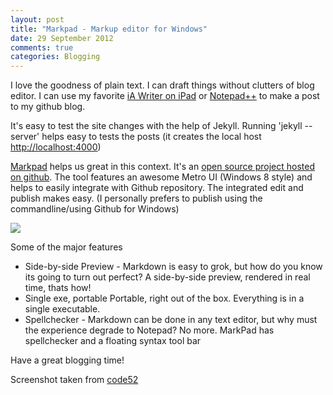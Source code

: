 ```yaml
---
layout: post
title: "Markpad - Markup editor for Windows"
date: 29 September 2012 
comments: true
categories: Blogging
---
```


I love the goodness of plain text. I can draft things without clutters of blog editor. I can use my favorite [iA Writer on iPad](http://www.iawriter.com/) or [Notepad++](http://notepad-plus-plus.org/) to make a post to my github blog.

It's easy to test the site changes with the help of Jekyll. Running 'jekyll --server' helps easy to tests the posts (it creates the local host [http://localhost:4000](http://localhost:4000))

[Markpad](http://code52.org/DownmarkerWPF/) helps us great in this context. It's an [open source project hosted on github](https://github.com/Code52/DownmarkerWPF). The tool features an awesome Metro UI (Windows 8 style) and helps to easily integrate with Github repository. The integrated edit and publish makes easy. (I personally prefers to publish using the commandline/using Github for Windows)

<img src="http://code52.org/DownmarkerWPF/screenshot.png" />

Some of the major features 

 - Side-by-side Preview - Markdown is easy to grok, but how do you know its going to turn out perfect? A side-by-side preview, rendered in real time, thats how!
 - Single exe, portable
Portable, right out of the box. Everything is in a single executable.
 - Spellchecker - Markdown can be done in any text editor, but why must the experience degrade to Notepad? No more. MarkPad has spellchecker and a floating syntax tool bar

Have a great blogging time!

Screenshot taken from [code52](http://code52.org)
